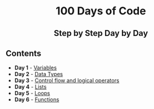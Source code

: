 <h1 align="center"> 
100 Days of Code
</h1>
<h2 align="center">
  Step by Step
  Day by Day
 </h2>

## Contents
- <b>Day 1</b> - [Variables](https://github.com/tharunnayak14/100-Days-of-Code/blob/main/Day-1_Band_name_Generator.py)
- <b>Day 2</b> - [Data Types](https://github.com/tharunnayak14/100-Days-of-Code-Python/tree/main/Day-2)
- <b>Day 3</b> - [Control flow and logical operators](https://github.com/tharunnayak14/100-Days-of-Code-Python/tree/main/Day-3)
- <b>Day 4</b> - [Lists](https://github.com/tharunnayak14/100-Days-of-Code-Python/tree/main/Day-4)
- <b>Day 5</b> - [Loops](https://github.com/tharunnayak14/100-Days-of-Code-Python/tree/main/Day-5)
- <b>Day 6</b> - [Functions](https://github.com/tharunnayak14/100-Days-of-Code-Python/tree/main/Day-6)
